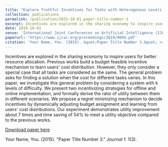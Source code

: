 ```yaml
---
title: "Explore Truthful Incentives for Tasks with Heterogenous Levels of Difficulty in the Sharing Economy"
collection: publications
permalink: /publication/2015-10-01-paper-title-number-3
excerpt: Incentives are explored in the sharing economy to inspire users for better resource allocation. Previous works build a budget feasible incentive mechanism to learn users' cost distribution. However, they only consider a special case that all tasks are considered as the same. The general problem asks for finding a solution when the cost for different tasks varies. In this paper, we investigate this general problem by considering a system with k levels of difficulty. We present two incentivizing strategies for offline and online implementation, and formally derive the ratio of utility between them in different scenarios. We propose a regret minimizing mechanism to decide incentives by dynamically adjusting budget assignment and learning from users' cost distributions. Our experiment demonstrates utility improvement about 7 times and time saving of 54% to meet a utility objective compared to the previous works.
date: 2019-10-01
venue: 'International Joint Conferences on Artificial Intelligence (IJCAI)'
paperurl: 'https://www.ijcai.org/proceedings/2019/0094.pdf'
citation: 'Your Name, You. (2015). &quot;Paper Title Number 3.&quot; <i>Journal 1</i>. 1(3).'
---
```

Incentives are explored in the sharing economy to inspire users for better resource allocation. Previous works build a budget feasible incentive mechanism to learn users' cost distribution. However, they only consider a special case that all tasks are considered as the same. The general problem asks for finding a solution when the cost for different tasks varies. In this paper, we investigate this general problem by considering a system with k levels of difficulty. We present two incentivizing strategies for offline and online implementation, and formally derive the ratio of utility between them in different scenarios. We propose a regret minimizing mechanism to decide incentives by dynamically adjusting budget assignment and learning from users' cost distributions. Our experiment demonstrates utility improvement about 7 times and time saving of 54% to meet a utility objective compared to the previous works.

[Download paper here](https://www.ijcai.org/proceedings/2019/0094.pdf)

Your Name, You. (2015). "Paper Title Number 3." <i>Journal 1</i>. 1(3).
